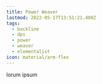 ```yaml
---
title: Power Weaver
lastmod: 2022-05-17T13:51:21.400Z
tags:
  - backline
  - dps
  - power
  - weaver
  - elementalist
icon: material/arm-flex
---
```

lorum ipsum